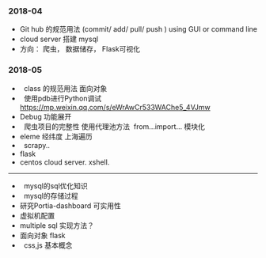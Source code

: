 ### 2018-04 


*   Git hub 的规范用法 (commit/ add/ pull/ push ) using GUI or command line
*   cloud server 搭建 mysql
*   方向： 爬虫， 数据储存， Flask可视化

### 2018-05 

*   class 的规范用法 面向对象
*   使用pdb进行Python调试 https://mp.weixin.qq.com/s/eWrAwCr533WAChe5_4VJmw
*   Debug 功能展开
*   爬虫项目的完整性 使用代理池方法  from...import... 模块化
*   eleme 经纬度 上海遍历
*   scrapy..
*   flask
*   centos cloud server.  xshell.
---
*   mysql的sql优化知识
*   mysql的存储过程
*   研究Portia-dashboard 可实用性
*   虚拟机配置
*   multiple sql 实现方法？
*   面向对象 flask 
*   css,js 基本概念
